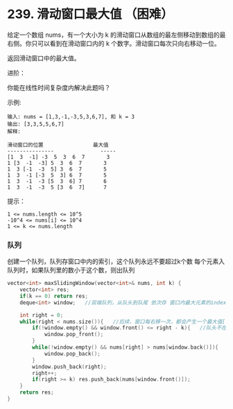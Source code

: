 # 239. 滑动窗口最大值 （困难）
给定一个数组 nums，有一个大小为 k 的滑动窗口从数组的最左侧移动到数组的最右侧。你只可以看到在滑动窗口内的 k 个数字。滑动窗口每次只向右移动一位。

返回滑动窗口中的最大值。

进阶：

你能在线性时间复杂度内解决此题吗？

示例:

    输入: nums = [1,3,-1,-3,5,3,6,7], 和 k = 3
    输出: [3,3,5,5,6,7] 
    解释: 

    滑动窗口的位置                最大值
    ---------------               -----
    [1  3  -1] -3  5  3  6  7       3
    1 [3  -1  -3] 5  3  6  7       3
    1  3 [-1  -3  5] 3  6  7       5
    1  3  -1 [-3  5  3] 6  7       5
    1  3  -1  -3 [5  3  6] 7       6
    1  3  -1  -3  5 [3  6  7]      7


提示：

    1 <= nums.length <= 10^5
    -10^4 <= nums[i] <= 10^4
    1 <= k <= nums.length

### 队列
创建一个队列，队列存窗口中内的索引，这个队列永远不要超过k个数
每个元素入队列时，如果队列里的数小于这个数，则出队列
```c++
vector<int> maxSlidingWindow(vector<int>& nums, int k) {
    vector<int> res;
    if(k == 0) return res;
    deque<int> window;   //双端队列，从队头到队尾 依次存 窗口内最大元素的index ~ 最小元素的index

    int right = 0;
    while(right < nums.size()){   //后续，窗口每右移一次，都会产生一个最大值[队列头位置的元素]
        if(!window.empty() && window.front() <= right - k){   //队头不在窗口范围内
            window.pop_front();
        }
        while(!window.empty() && nums[right] > nums[window.back()]){   //待入队元素比队尾元素大
            window.pop_back();
        }
        window.push_back(right);
        right++;
        if(right >= k) res.push_back(nums[window.front()]);
    }
    return res;
}
```